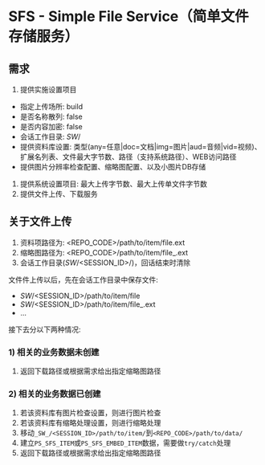 # SFS - Simple File  Service（简单文件存储服务）

## 需求

1. 提供实施设置项目
  - 指定上传场所: build
  - 是否名称散列: false
  - 是否内容加密: false
  - 会话工作目录: _SW_/
  - 提供资料库设置: 类型(any=任意|doc=文档|img=图片|aud=音频|vid=视频)、扩展名列表、文件最大字节数、路径（支持系统路径）、WEB访问路径
  - 提供图片分辨率检查配置、缩略图配置、以及小图片DB存储
1. 提供系统设置项目: 最大上传字节数、最大上传单文件字节数
1. 提供文件上传、下载服务

## 关于文件上传

1. 资料项路径为: <REPO_CODE>/path/to/item/file.ext
1. 缩略图路径为: <REPO_CODE>/path/to/item/file_<SUFFIX>.ext
1. 会话工作目录(_SW_/<SESSION_ID>/)，回话结束时清除

文件件上传以后，先在会话工作目录中保存文件:

- _SW_/<SESSION_ID>/path/to/item/file
- _SW_/<SESSION_ID>/path/to/item/file_<SUFFIX>.ext
- ...

接下去分以下两种情况:

### 1) 相关的业务数据未创建

1. 返回下载路径或根据需求给出指定缩略图路径

### 2) 相关的业务数据已创建

1. 若该资料库有图片检查设置，则进行图片检查
1. 若该资料库有缩略处理设置，则进行缩略处理
1. 移动`_SW_/<SESSION_ID>/path/to/item/`到`<REPO_CODE>/path/to/data/`
1. 建立`PS_SFS_ITEM`或`PS_SFS_EMBED_ITEM`数据，需要做`try/catch`处理
1. 返回下载路径或根据需求给出指定缩略图路径
